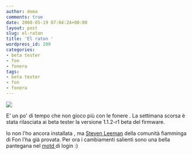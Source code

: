 ```yaml
---
author: dema
comments: true
date: 2008-05-19 07:04:24+00:00
layout: post
slug: el-raton
title: 'El raton '
wordpress_id: 209
categories:
- beta tester
- fon
- fonera
tags:
- beta tester
- fon
- fonera
---
```


[![](http://dema.tv/wp-content/uploads/2008/05/fonera_rats1.png)](http://dema.tv/wp-content/uploads/2008/05/fonera_rats1.png)

E' un po' di tempo che non gioco più con le fonere . La settimana scorsa è stata rilasciata ai beta tester la versione 1.1.2-r1 beta del firmware.

Io non l'ho ancora installata , ma [Steven Leeman](http://blog.fon.com/nl/) della comunità fiamminga di Fon l'ha già provata. Per ora i cambiamenti salienti sono una bella pantegana nel [motd ](http://en.wikipedia.org/wiki/MOTD)di login :)
